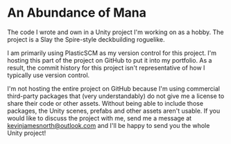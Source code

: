 # An Abundance of Mana

The code I wrote and own in a Unity project I'm working on as a hobby. The project is a Slay the Spire-style deckbuilding roguelike.

I am primarily using PlasticSCM as my version control for this project. I'm hosting this part of the project on GitHub to put it into my portfolio. As a result, the commit history for this project isn't representative of how I typically use version control.

I'm not hosting the entire project on GitHub because I'm using commercial third-party packages that (very understandably) do not give me a license to share their code or other assets. Without being able to include those packages, the Unity scenes, prefabs and other assets aren't usable. If you would like to discuss the project with me, send me a message at kevinjamesnorth@outlook.com and I'll be happy to send you the whole Unity project!